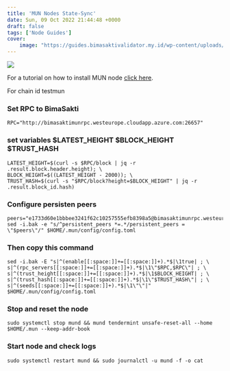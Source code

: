 ```yaml
---
title: 'MUN Nodes State-Sync'
date: Sun, 09 Oct 2022 21:44:48 +0000
draft: false
tags: ['Node Guides']
cover:
    image: "https://guides.bimasaktivalidator.my.id/wp-content/uploads/2022/10/28F9B0FA-FB84-4B23-A837-F7CAFB78095D-1024x341.jpeg"
---
```


![](https://guides.bimasaktivalidator.my.id/wp-content/uploads/2022/10/28F9B0FA-FB84-4B23-A837-F7CAFB78095D-1024x341.jpeg)

For a tutorial on how to install MUN node [click here](https://github.com/elangrr/testnet_guide/tree/main/mun).

For chain id testmun

### Set RPC to BimaSakti

```
RPC="http://bimasaktimunrpc.westeurope.cloudapp.azure.com:26657"
```

### set variables $LATEST\_HEIGHT $BLOCK\_HEIGHT $TRUST\_HASH

```
LATEST_HEIGHT=$(curl -s $RPC/block | jq -r .result.block.header.height); \
BLOCK_HEIGHT=$((LATEST_HEIGHT - 2000)); \
TRUST_HASH=$(curl -s "$RPC/block?height=$BLOCK_HEIGHT" | jq -r .result.block_id.hash)
```

### Configure persisten peers

```
peers="e1733d60e1bbbee3241f62c10257555efb8398a5@bimasaktimunrpc.westeurope.cloudapp.azure.com:26656"
sed -i.bak -e "s/^persistent_peers *=.*/persistent_peers = \"$peers\"/" $HOME/.mun/config/config.toml
```

### Then copy this command

```
sed -i.bak -E "s|^(enable[[:space:]]+=[[:space:]]+).*$|\1true| ; \
s|^(rpc_servers[[:space:]]+=[[:space:]]+).*$|\1\"$RPC,$RPC\"| ; \
s|^(trust_height[[:space:]]+=[[:space:]]+).*$|\1$BLOCK_HEIGHT| ; \
s|^(trust_hash[[:space:]]+=[[:space:]]+).*$|\1\"$TRUST_HASH\"| ; \
s|^(seeds[[:space:]]+=[[:space:]]+).*$|\1\"\"|" $HOME/.mun/config/config.toml
```

### Stop and reset the node

```
sudo systemctl stop mund && mund tendermint unsafe-reset-all --home $HOME/.mun --keep-addr-book
```

### Start node and check logs

```
sudo systemctl restart mund && sudo journalctl -u mund -f -o cat
```
